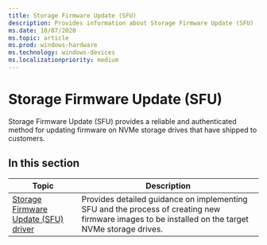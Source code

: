 ```yaml
---
title: Storage Firmware Update (SFU)
description: Provides information about Storage Firmware Update (SFU)
ms.date: 10/07/2020
ms.topic: article
ms.prod: windows-hardware
ms.technology: windows-devices
ms.localizationpriority: medium
---
```


# Storage Firmware Update (SFU)

Storage Firmware Update (SFU) provides a reliable and authenticated method for updating firmware on NVMe storage drives that have shipped to customers.

## In this section

| Topic | Description |
|--|--|
| [Storage Firmware Update (SFU) driver](storage-firmware-update-driver.md) | Provides detailed guidance on implementing SFU and the process of creating new firmware images to be installed on the target NVMe storage drives. |
